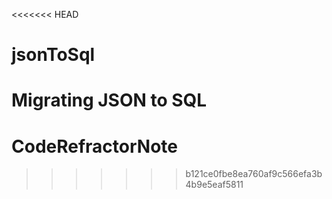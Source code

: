<<<<<<< HEAD
# jsonToSql
 Migrating JSON to SQL
=======
# CodeRefractorNote
>>>>>>> b121ce0fbe8ea760af9c566efa3b4b9e5eaf5811
